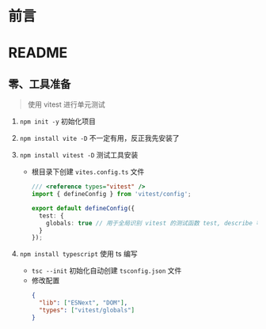 # 前言

# README

## 零、工具准备

> 使用 vitest 进行单元测试

1. `npm init -y` 初始化项目
2. `npm install vite -D` 不一定有用，反正我先安装了
3. `npm install vitest -D` 测试工具安装

   - 根目录下创建 `vites.config.ts` 文件

     ```ts
     /// <reference types="vitest" />
     import { defineConfig } from 'vitest/config';

     export default defineConfig({
       test: {
         globals: true // 用于全局识别 vitest 的测试函数 test, describe 等
       }
     });
     ```

4. `npm install typescript` 使用 ts 编写
   - `tsc --init` 初始化自动创建 `tsconfig.json` 文件
   - 修改配置
     ```json
     {
       "lib": ["ESNext", "DOM"],
       "types": ["vitest/globals"]
     }
     ```
